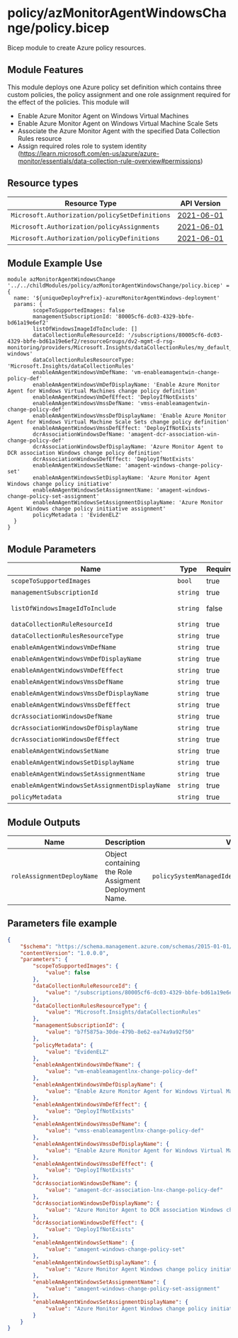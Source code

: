 # policy/azMonitorAgentWindowsChange/policy.bicep
Bicep module to create Azure policy resources.

## Module Features
This module deploys one Azure policy set definition which contains three custom policies, the policy assignment and one role assignment required for the effect of the policies. This module will
- Enable Azure Monitor Agent on Windows Virtual Machines
- Enable Azure Monitor Agent on Windows Virtual Machine Scale Sets
- Associate the Azure Monitor Agent with the specified Data Collection Rules resource
- Assign required roles role to system identity (https://learn.microsoft.com/en-us/azure/azure-monitor/essentials/data-collection-rule-overview#permissions)

## Resource types

| Resource Type | API Version |
| --- | --- |
| `Microsoft.Authorization/policySetDefinitions` | [2021-06-01](https://docs.microsoft.com/en-us/azure/templates/microsoft.authorization/2021-06-01/policysetdefinitions) |
| `Microsoft.Authorization/policyAssignments` | [2021-06-01](https://docs.microsoft.com/en-us/azure/templates/microsoft.authorization/2021-06-01/policyassignments) |
| `Microsoft.Authorization/policyDefinitions` | [2021-06-01](https://docs.microsoft.com/en-us/azure/templates/microsoft.authorization/2021-06-01/policyDefinitions) |

## Module Example Use
```bicep
module azMonitorAgentWindowsChange '../../childModules/policy/azMonitorAgentWindowsChange/policy.bicep' = {
  name: '${uniqueDeployPrefix}-azureMonitorAgentWindows-deployment'
  params: {
        scopeToSupportedImages: false
        managementSubscriptionId: '80005cf6-dc03-4329-bbfe-bd61a19e6ef2'
        listOfWindowsImageIdToInclude: []
        dataCollectionRuleResourceId: '/subscriptions/80005cf6-dc03-4329-bbfe-bd61a19e6ef2/resourceGroups/dv2-mgmt-d-rsg-monitoring/providers/Microsoft.Insights/dataCollectionRules/my_default_dcr-windows'
        dataCollectionRulesResourceType: 'Microsoft.Insights/dataCollectionRules'
        enableAmAgentWindowsVmDefName: 'vm-enableamagentwin-change-policy-def'
        enableAmAgentWindowsVmDefDisplayName: 'Enable Azure Monitor Agent for Windows Virtual Machines change policy definition'
        enableAmAgentWindowsVmDefEffect: 'DeployIfNotExists'
        enableAmAgentWindowsVmssDefName: 'vmss-enableamagentwin-change-policy-def'
        enableAmAgentWindowsVmssDefDisplayName: 'Enable Azure Monitor Agent for Windows Virtual Machine Scale Sets change policy definition'
        enableAmAgentWindowsVmssDefEffect: 'DeployIfNotExists'
        dcrAssociationWindowsDefName: 'amagent-dcr-association-win-change-policy-def'
        dcrAssociationWindowsDefDisplayName: 'Azure Monitor Agent to DCR association Windows change policy definition'
        dcrAssociationWindowsDefEffect: 'DeployIfNotExists'
        enableAmAgentWindowsSetName: 'amagent-windows-change-policy-set'
        enableAmAgentWindowsSetDisplayName: 'Azure Monitor Agent Windows change policy initiative'
        enableAmAgentWindowsSetAssignmentName: 'amagent-windows-change-policy-set-assignment'
        enableAmAgentWindowsSetAssignmentDisplayName: 'Azure Monitor Agent Windows change policy initiative assignment' 
        policyMetadata : 'EvidenELZ'
  }
}

```

## Module Parameters

| Name | Type | Required | Description |
| --- | --- | --- | --- |
| `scopeToSupportedImages` | `bool` | true | Specify wether the policy will apply only to supported images or also to custom Windows images |
| `managementSubscriptionId` | `string` | true | The Id of the management subscription. To be provided by the Monitoring parent module |
| `listOfWindowsImageIdToInclude` | `string` | false | List of virtual machine images that have supported Windows OS to add to scope. Example values: /subscriptions/<subscriptionId>/resourceGroups/YourResourceGroup/providers/Microsoft.Compute/images/ContosoStdImage |
| `dataCollectionRuleResourceId` | `string` | true | Specify the resource ID of the Data Collection Rule for association |
| `dataCollectionRulesResourceType` | `string` | true | Specify the type of resource to wich to associate the Azure Monitor Agent |
| `enableAmAgentWindowsVmDefName` | `string` | true | Specify the name to be used for the Azure Monitor Agent for Windows Vm policy |
| `enableAmAgentWindowsVmDefDisplayName` | `string` | true | Specify the display name to be used for the Azure Monitor Agent for Windows Vm policy |
| `enableAmAgentWindowsVmDefEffect` | `string` | true | Desired effect for the Azure Monitor Agent on Windows Virtual Machines policy |
| `enableAmAgentWindowsVmssDefName` | `string` | true | Specify the name to be used for the Azure Monitor Agent for Windows Vmss policy |
| `enableAmAgentWindowsVmssDefDisplayName` | `string` | true | Specify the display name to be used for Azure Monitor Agent for Windows Vm policy |
| `enableAmAgentWindowsVmssDefEffect` | `string` | true | Desired effect for the Azure Monitor Agent on Windows Virtual Machine Scale Sets policy |
| `dcrAssociationWindowsDefName` | `string` | true | Specify te name for the Azure Monitor Agent - Data Collection Rule association for Windows policy |
| `dcrAssociationWindowsDefDisplayName` | `string` | true | Specify the display name for the Azure Monitor Agent - Data Collection Rule association for Windows policy |
| `dcrAssociationWindowsDefEffect` | `string` | true | Desired effect for the AMA to Data Collection Rule association policy. |
| `enableAmAgentWindowsSetName` | `string` | true | Specify policy set name for Windows Azure Monitor Agent initiative |
| `enableAmAgentWindowsSetDisplayName` | `string` | true | Specify policy set display name for Windows Azure Monitor Agent initiative |
| `enableAmAgentWindowsSetAssignmentName` | `string` | true | Specify policy asignment name for Windows Azure Monitor Agent initiative |
| `enableAmAgentWindowsSetAssignmentDisplayName` | `string` | true | Specify policy asignment display name for Windows Azure Monitor Agent initiative |
| `policyMetadata` | `string` | true | Specify metadata source value required for billing and monitoring. |

## Module Outputs

| Name | Description | Value |
| --- | --- | --- |
| `roleAssignmentDeployName` | Object containing the Role Assigment Deployment Name. | `policySystemManagedIdentityRoleAssignment.name` |

## Parameters file example
```json
{
    "$schema": "https://schema.management.azure.com/schemas/2015-01-01/deploymentParameters.json#",
    "contentVersion": "1.0.0.0",
    "parameters": {
        "scopeToSupportedImages": {
            "value": false
        },
        "dataCollectionRuleResourceId": {
            "value": "/subscriptions/80005cf6-dc03-4329-bbfe-bd61a19e6ef2/resourceGroups/dv2-mgmt-d-rsg-monitoring/providers/Microsoft.Insights/dataCollectionRules/my_default_dcr-windows"
        },
        "dataCollectionRulesResourceType": {
            "value": "Microsoft.Insights/dataCollectionRules"
        },
        "managementSubscriptionId": {
            "value": "b7f5875a-30de-479b-8e62-ea74a9a92f50"
        },
        "policyMetadata": {
            "value": "EvidenELZ"
        },
        "enableAmAgentWindowsVmDefName": {
            "value": "vm-enableamagentlnx-change-policy-def"
        },
        "enableAmAgentWindowsVmDefDisplayName": {
            "value": "Enable Azure Monitor Agent for Windows Virtual Machines change policy definition"
        },
        "enableAmAgentWindowsVmDefEffect": {
            "value": "DeployIfNotExists"
        },
        "enableAmAgentWindowsVmssDefName": {
            "value": "vmss-enableamagentlnx-change-policy-def"
        },
        "enableAmAgentWindowsVmssDefDisplayName": {
            "value": "Enable Azure Monitor Agent for Windows Virtual Machine Scale Sets change policy definition"
        },
        "enableAmAgentWindowsVmssDefEffect": {
            "value": "DeployIfNotExists"
        },
        "dcrAssociationWindowsDefName": {
            "value": "amagent-dcr-association-lnx-change-policy-def"
        },
        "dcrAssociationWindowsDefDisplayName": {
            "value": "Azure Monitor Agent to DCR association Windows change policy definition"
        },
        "dcrAssociationWindowsDefEffect": {
            "value": "DeployIfNotExists"
        },
        "enableAmAgentWindowsSetName": {
            "value": "amagent-windows-change-policy-set"
        },
        "enableAmAgentWindowsSetDisplayName": {
            "value": "Azure Monitor Agent Windows change policy initiative"
        },
        "enableAmAgentWindowsSetAssignmentName": {
            "value": "amagent-windows-change-policy-set-assignment"
        },
        "enableAmAgentWindowsSetAssignmentDisplayName": {
            "value": "Azure Monitor Agent Windows change policy initiative assignment"
        }
    }
}

```